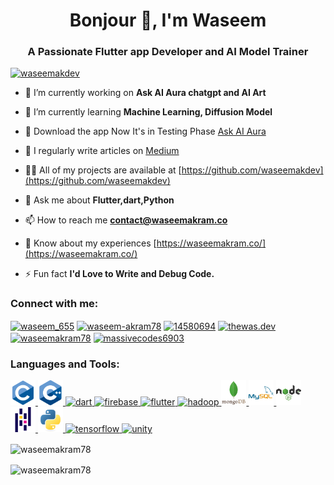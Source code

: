 <h1 align="center">Bonjour 👋, I'm Waseem</h1>
<h3 align="center">A Passionate Flutter app Developer and AI Model Trainer</h3>

<p align="left"> <a href="https://twitter.com/waseemakdev" target="blank"><img src="https://img.shields.io/twitter/follow/waseemakdev?logo=twitter&style=for-the-badge" alt="waseemakdev" /></a> </p>

- 🔭 I’m currently working on **Ask AI Aura chatgpt and AI Art**

- 🌱 I’m currently learning **Machine Learning, Diffusion Model**

- 🤝 Download the app Now It's in Testing Phase [Ask AI Aura](https://play.google.com/store/apps/details?id=com.massivetech.askauraai.ask_ai_aura)

- 📝 I regularly write articles on [Medium](https://medium.com/@waseemakdev)

- 👨‍💻 All of my projects are available at [https://github.com/waseemakdev](https://github.com/waseemakdev)

- 💬 Ask me about **Flutter,dart,Python**

- 📫 How to reach me **contact@waseemakram.co**

- 📄 Know about my experiences [https://waseemakram.co/](https://waseemakram.co/)

- ⚡ Fun fact **I'd Love to Write and Debug Code.**

<h3 align="left">Connect with me:</h3>
<p align="left">
<a href="https://twitter.com/waseemakdev" target="blank"><img align="center" src="https://raw.githubusercontent.com/rahuldkjain/github-profile-readme-generator/master/src/images/icons/Social/twitter.svg" alt="waseem_655" height="30" width="40" /></a>
<a href="https://linkedin.com/in/waseem-dev" target="blank"><img align="center" src="https://raw.githubusercontent.com/rahuldkjain/github-profile-readme-generator/master/src/images/icons/Social/linked-in-alt.svg" alt="waseem-akram78" height="30" width="40" /></a>
<a href="https://stackoverflow.com/users/14580694" target="blank"><img align="center" src="https://raw.githubusercontent.com/rahuldkjain/github-profile-readme-generator/master/src/images/icons/Social/stack-overflow.svg" alt="14580694" height="30" width="40" /></a>
<a href="https://www.instagram.com/thewas.dev" target="blank"><img align="center" src="https://raw.githubusercontent.com/rahuldkjain/github-profile-readme-generator/master/src/images/icons/Social/instagram.svg" alt="thewas.dev" height="30" width="40" /></a>
<a href="https://medium.com/waseemakdev" target="blank"><img align="center" src="https://raw.githubusercontent.com/rahuldkjain/github-profile-readme-generator/master/src/images/icons/Social/medium.svg" alt="waseemakram78" height="30" width="40" /></a>
<a href="https://www.youtube.com/c/massivecodes6903" target="blank"><img align="center" src="https://raw.githubusercontent.com/rahuldkjain/github-profile-readme-generator/master/src/images/icons/Social/youtube.svg" alt="massivecodes6903" height="30" width="40" /></a>
</p>

<h3 align="left">Languages and Tools:</h3>
<p align="left"> <a href="https://www.cprogramming.com/" target="_blank" rel="noreferrer"> <img src="https://raw.githubusercontent.com/devicons/devicon/master/icons/c/c-original.svg" alt="c" width="40" height="40"/> </a> <a href="https://www.w3schools.com/cpp/" target="_blank" rel="noreferrer"> <img src="https://raw.githubusercontent.com/devicons/devicon/master/icons/cplusplus/cplusplus-original.svg" alt="cplusplus" width="40" height="40"/> </a> <a href="https://dart.dev" target="_blank" rel="noreferrer"> <img src="https://www.vectorlogo.zone/logos/dartlang/dartlang-icon.svg" alt="dart" width="40" height="40"/> </a> <a href="https://firebase.google.com/" target="_blank" rel="noreferrer"> <img src="https://www.vectorlogo.zone/logos/firebase/firebase-icon.svg" alt="firebase" width="40" height="40"/> </a> <a href="https://flutter.dev" target="_blank" rel="noreferrer"> <img src="https://www.vectorlogo.zone/logos/flutterio/flutterio-icon.svg" alt="flutter" width="40" height="40"/> </a> <a href="https://hadoop.apache.org/" target="_blank" rel="noreferrer"> <img src="https://www.vectorlogo.zone/logos/apache_hadoop/apache_hadoop-icon.svg" alt="hadoop" width="40" height="40"/> </a> <a href="https://www.mongodb.com/" target="_blank" rel="noreferrer"> <img src="https://raw.githubusercontent.com/devicons/devicon/master/icons/mongodb/mongodb-original-wordmark.svg" alt="mongodb" width="40" height="40"/> </a> <a href="https://www.mysql.com/" target="_blank" rel="noreferrer"> <img src="https://raw.githubusercontent.com/devicons/devicon/master/icons/mysql/mysql-original-wordmark.svg" alt="mysql" width="40" height="40"/> </a> <a href="https://nodejs.org" target="_blank" rel="noreferrer"> <img src="https://raw.githubusercontent.com/devicons/devicon/master/icons/nodejs/nodejs-original-wordmark.svg" alt="nodejs" width="40" height="40"/> </a> <a href="https://pandas.pydata.org/" target="_blank" rel="noreferrer"> <img src="https://raw.githubusercontent.com/devicons/devicon/2ae2a900d2f041da66e950e4d48052658d850630/icons/pandas/pandas-original.svg" alt="pandas" width="40" height="40"/> </a> <a href="https://www.python.org" target="_blank" rel="noreferrer"> <img src="https://raw.githubusercontent.com/devicons/devicon/master/icons/python/python-original.svg" alt="python" width="40" height="40"/> </a> <a href="https://www.tensorflow.org" target="_blank" rel="noreferrer"> <img src="https://www.vectorlogo.zone/logos/tensorflow/tensorflow-icon.svg" alt="tensorflow" width="40" height="40"/> </a> <a href="https://unity.com/" target="_blank" rel="noreferrer"> <img src="https://www.vectorlogo.zone/logos/unity3d/unity3d-icon.svg" alt="unity" width="40" height="40"/> </a> </p>

<p><img align="center" src="https://github-readme-stats.vercel.app/api/top-langs?username=waseemakram78&show_icons=true&locale=en&layout=compact" alt="waseemakram78" /></p>

<p><img align="center" src="https://github-readme-streak-stats.herokuapp.com/?user=waseemakram78&" alt="waseemakram78" /></p>
